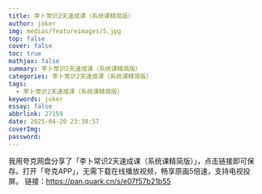 ```yaml
---
title: 李卜常识2天速成课（系统课精简版）
author: joker
img: medias/featureimages/5.jpg
top: false
cover: false
toc: true
mathjax: false
summary: 李卜常识2天速成课（系统课精简版）
categories: 李卜常识2天速成课（系统课精简版）
tags:
  - 李卜常识2天速成课（系统课精简版）
keywords: joker
essay: false
abbrlink: 27159
date: 2025-04-20 23:38:57
coverImg:
password:
---
```


我用夸克网盘分享了「李卜常识2天速成课（系统课精简版）」，点击链接即可保存。打开「夸克APP」，无需下载在线播放视频，畅享原画5倍速，支持电视投屏。
链接：https://pan.quark.cn/s/e07f57b21b55
